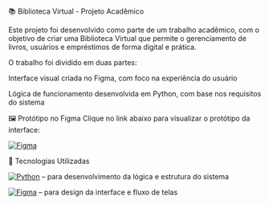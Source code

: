 📚 Biblioteca Virtual - Projeto Acadêmico


Este projeto foi desenvolvido como parte de um trabalho acadêmico, com o objetivo de criar uma Biblioteca Virtual que permite o gerenciamento de livros, usuários e empréstimos de forma digital e prática.

O trabalho foi dividido em duas partes:

Interface visual criada no Figma, com foco na experiência do usuário

Lógica de funcionamento desenvolvida em Python, com base nos requisitos do sistema

🖼️ Protótipo no Figma
Clique no link abaixo para visualizar o protótipo da interface:


[![Figma](https://img.shields.io/badge/Design-Figma-blue?logo=figma)]([https://www.figma.com/file/proto/uMPkpyq5sWXAsi315S8mCc/biblioteca-virtual?node-id=4-189&p=f&t=PZWwXoeiX1DgB3MF-1&scaling=contain&content-scaling=fixed&page-id=0%3A1&starting-point-node-id=24%3A574&show-proto-sidebar=1])



🧠 Tecnologias Utilizadas

[![Python](https://img.shields.io/badge/Code-Python-blue?logo=python)](https://www.python.org/) – para desenvolvimento da lógica e estrutura do sistema

[![Figma](https://img.shields.io/badge/Design-Figma-blue?logo=figma)]([https://www.figma.com/file/proto/uMPkpyq5sWXAsi315S8mCc/biblioteca-virtual?node-id=4-189&p=f&t=PZWwXoeiX1DgB3MF-1&scaling=contain&content-scaling=fixed&page-id=0%3A1&starting-point-node-id=24%3A574&show-proto-sidebar=1]) – para design da interface e fluxo de telas

